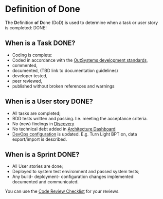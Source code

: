 # Definition of Done
The **D**efinition **o**f **D**one (DoD) is used to determine when a task or user story is completed: DONE!

## When is a Task DONE?
*	Coding is complete:
  *	Coded in accordance with the [OutSystems development standards](index.md),
  *	commented,
  *	documented, (TBD link to documentation guidelines)
  * developer tested,
  * peer reviewed,
  * published without broken references and warnings

## When is a User story DONE?
*	All tasks are completed;
* BDD tests written and passing. I.e. meeting the acceptance criteria.
* No (new) findings in [Discovery](https://www.outsystems.com/forge/component-overview/409/discovery)
* No technical debt added in [Architecture Dashboard](https://www.outsystems.com/platform/architecture-dashboard/)
* [DevOps configuration](TBD) is updated. E.g. Turn Light BPT on, data export/import is described.

## When is a Sprint DONE?
*	All User stories are done;
*	Deployed to system test environment and passed system tests;
*	Any build- deployment- configuration changes implemented documented and communicated.

You can use the [Code Review Checklist](CodeReviewChecklist.md) for your reviews.

